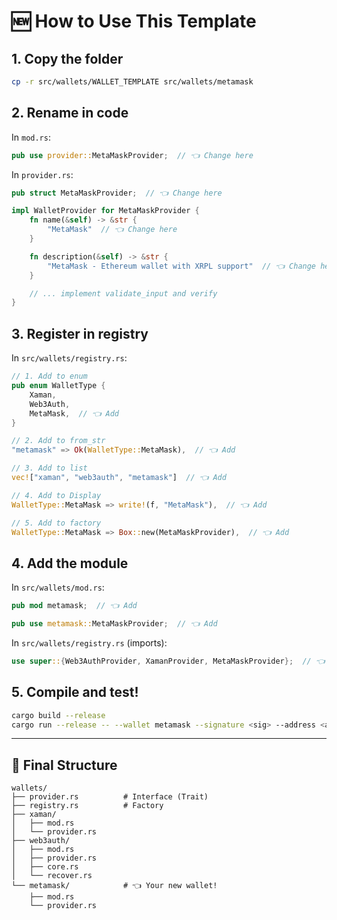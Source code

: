 # 🆕 How to Use This Template

## 1. Copy the folder

```bash
cp -r src/wallets/WALLET_TEMPLATE src/wallets/metamask
```

## 2. Rename in code

In `mod.rs`:
```rust
pub use provider::MetaMaskProvider;  // 👈 Change here
```

In `provider.rs`:
```rust
pub struct MetaMaskProvider;  // 👈 Change here

impl WalletProvider for MetaMaskProvider {
    fn name(&self) -> &str {
        "MetaMask"  // 👈 Change here
    }

    fn description(&self) -> &str {
        "MetaMask - Ethereum wallet with XRPL support"  // 👈 Change here
    }

    // ... implement validate_input and verify
}
```

## 3. Register in registry

In `src/wallets/registry.rs`:

```rust
// 1. Add to enum
pub enum WalletType {
    Xaman,
    Web3Auth,
    MetaMask,  // 👈 Add
}

// 2. Add to from_str
"metamask" => Ok(WalletType::MetaMask),  // 👈 Add

// 3. Add to list
vec!["xaman", "web3auth", "metamask"]  // 👈 Add

// 4. Add to Display
WalletType::MetaMask => write!(f, "MetaMask"),  // 👈 Add

// 5. Add to factory
WalletType::MetaMask => Box::new(MetaMaskProvider),  // 👈 Add
```

## 4. Add the module

In `src/wallets/mod.rs`:

```rust
pub mod metamask;  // 👈 Add

pub use metamask::MetaMaskProvider;  // 👈 Add
```

In `src/wallets/registry.rs` (imports):

```rust
use super::{Web3AuthProvider, XamanProvider, MetaMaskProvider};  // 👈 Add
```

## 5. Compile and test!

```bash
cargo build --release
cargo run --release -- --wallet metamask --signature <sig> --address <addr> --challenge <ch>
```

---

## 📁 Final Structure

```
wallets/
├── provider.rs          # Interface (Trait)
├── registry.rs          # Factory
├── xaman/
│   ├── mod.rs
│   └── provider.rs
├── web3auth/
│   ├── mod.rs
│   ├── provider.rs
│   ├── core.rs
│   └── recover.rs
└── metamask/            # 👈 Your new wallet!
    ├── mod.rs
    └── provider.rs
```
